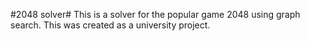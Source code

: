 #2048 solver#
This is a solver for the popular game 2048 using graph search. This was created as a university project.

